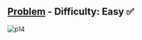 [Problem](https://www.hackerrank.com/challenges/between-two-sets/problem) - Difficulty: Easy :white_check_mark:
---
![p14](https://user-images.githubusercontent.com/44196434/178364053-264b6117-4d93-4d2c-b6a5-6b956f3ae5e3.png)
